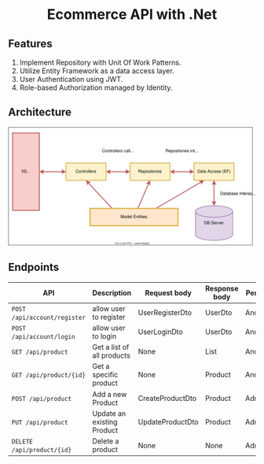 <h1 style="text-align: center">Ecommerce API with .Net</h1>

## Features 

1. Implement Repository with Unit Of Work Patterns.
2. Utilize Entity Framework as a data access layer.
3. User Authentication using JWT.
4. Role-based Authorization managed by Identity.

## Architecture

![](./arch.svg)

## Endpoints 

|API | Description | Request body | Response body | Permission | 
|--- | ---- | ---- | ---- | ---- | 
|`POST /api/account/register` | allow user to register | UserRegisterDto | UserDto| Anonymous | 
|`POST /api/account/login` | allow user to login | UserLoginDto | UserDto | Anonymous | 
|`GET /api/product` | Get a list of all products | None | List<Product> | Anonymous | 
|`GET /api/product/{id}` | Get a specific product | None | Product | Anonymous | 
|`POST /api/product` | Add a new Product | CreateProductDto | Product | Admin | 
|`PUT /api/product` | Update an existing Product &nbsp; | UpdateProductDto | Product | Admin |  
|`DELETE /api/product/{id}` &nbsp; &nbsp; | Delete a product &nbsp; &nbsp; | None | None| Admin | 